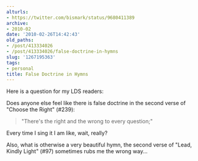 ```yaml
---
alturls:
- https://twitter.com/bismark/status/9680411389
archive:
- 2010-02
date: '2010-02-26T14:42:43'
old_paths:
- /post/413334026
- /post/413334026/false-doctrine-in-hymns
slug: '1267195363'
tags:
- personal
title: False Doctrine in Hymns
---
```


Here is a question for my LDS readers:

Does anyone else feel like there is false doctrine in the second verse of
"Choose the Right" (#239):

> "There's the right and the wrong to every question;"

Every time I sing it I am like, wait, really?

Also, what is otherwise a very beautiful hymn, the second verse of "Lead,
Kindly Light" (#97) sometimes rubs me the wrong way...
